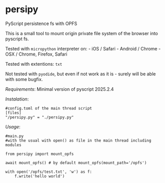 # persipy
PyScript persistence fs with OPFS

This is a small tool to mount origin private file system of the browser into pyscript fs.

Tested with `micropython` interpreter on:
    - iOS / Safari
    - Android / Chrome
    - OSX / Chrome, Firefox, Safari

Tested with extentions: `txt`


Not tested with `pyodide`, but even if not work as it is - surely will be able with some bugfix.

*Requirements*:
Minimal version of pyscript 2025.2.4

*Instalation*:
```
#config.toml of the main thread script
[files]
"/persipy.py" = "./persipy.py"
```


*Usage*:
```
#main.py
#with the usual with open() as file in the main thread including modules

from persipy import mount_opfs

await mount_opfs() # by default mount_opfs(mount_path='/opfs')

with open('/opfs/test.txt', 'w') as f:
    f.write('hello world')
```